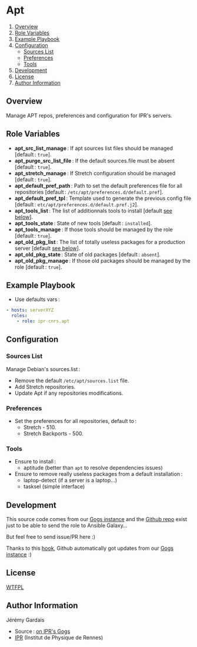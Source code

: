 # Apt

1. [Overview](#overview)
2. [Role Variables](#role-variables)
3. [Example Playbook](#example-playbook)
4. [Configuration](#configuration)
    * [Sources List](#sources-list)
    * [Preferences](#preferences)
    * [Tools](#tools)
5. [Development](#development)
6. [License](#license)
7. [Author Information](#author-information)

## Overview

Manage APT repos, preferences and configuration for IPR's servers.

## Role Variables

* **apt_src_list_manage** : If apt sources list files should be managed [default : `true`].
* **apt_purge_src_list_file** : If the default sources.file must be absent [default : `true`].
* **apt_stretch_manage** : If Stretch configuration should be managed [default : `true`].
* **apt_default_pref_path** : Path to set the default preferences file for all repositories [default : `/etc/apt/preferences.d/default.pref`].
* **apt_default_pref_tpl** : Template used to generate the previous config file [default : `etc/apt/preferences.d/default.pref.j2`].
* **apt_tools_list** : The list of additionnals tools to install [default [see below](#tools)].
* **apt_tools_state** : State of new tools [default : `installed`].
* **apt_tools_manage** : If those tools should be managed by the role [default : `true`].
* **apt_old_pkg_list** : The list of totally useless packages for a production server [default [see below](#tools)].
* **apt_old_pkg_state** : State of old packages [default : `absent`].
* **apt_old_pkg_manage** : If those old packages should be managed by the role [default : `true`].

## Example Playbook

* Use defaults vars :

``` yml
- hosts: serverXYZ
  roles:
    - role: ipr-cnrs.apt
```

## Configuration

### Sources List

Manage Debian's sources.list :
* Remove the default `/etc/apt/sources.list` file.
* Add Stretch repositories.
* Update Apt if any repositories modifications.

### Preferences
* Set the preferences for all repositories, default to :
  - Stretch - 510.
  - Stretch Backports - 500.

### Tools
- Ensure to install :
  * aptitude (better than `apt` to resolve dependencies issues)
- Ensure to remove really useless packages from a default installation :
  * laptop-detect (if a server is a laptop…)
  * tasksel (simple interface)

## Development

This source code comes from our [Gogs instance][apt source] and the [Github repo][apt github] exist just to be able to send the role to Ansible Galaxy…

But feel free to send issue/PR here :)

Thanks to this [hook][gogs to github hook], Github automatically got updates from our [Gogs instance][apt source] :)

## License

[WTFPL][wtfpl website]

## Author Information

Jérémy Gardais
* Source : [on IPR's Gogs][apt source]
* [IPR][ipr website] (Institut de Physique de Rennes)

[gogs to github hook]: https://stackoverflow.com/a/21998477
[apt source]: https://git.ipr.univ-rennes1.fr/cellinfo/ansible.apt
[apt github]: https://github.com/ipr-cnrs/apt
[wtfpl website]: http://www.wtfpl.net/about/
[ipr website]: https://ipr.univ-rennes1.fr/
